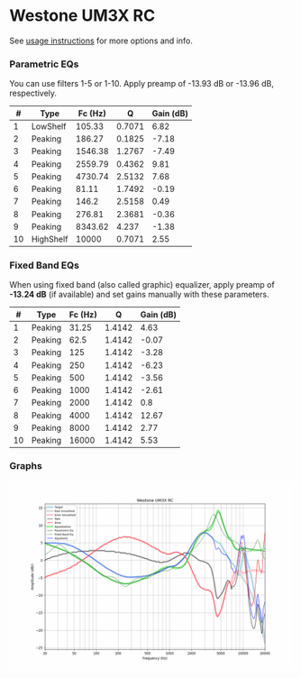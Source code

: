 # Westone UM3X RC
See [usage instructions](https://github.com/jaakkopasanen/AutoEq#usage) for more options and info.

### Parametric EQs
You can use filters 1-5 or 1-10. Apply preamp of -13.93 dB or -13.96 dB, respectively.

|   # | Type      |   Fc (Hz) |      Q |   Gain (dB) |
|-----|-----------|-----------|--------|-------------|
|   1 | LowShelf  |    105.33 | 0.7071 |        6.82 |
|   2 | Peaking   |    186.27 | 0.1825 |       -7.18 |
|   3 | Peaking   |   1546.38 | 1.2767 |       -7.49 |
|   4 | Peaking   |   2559.79 | 0.4362 |        9.81 |
|   5 | Peaking   |   4730.74 | 2.5132 |        7.68 |
|   6 | Peaking   |     81.11 | 1.7492 |       -0.19 |
|   7 | Peaking   |    146.2  | 2.5158 |        0.49 |
|   8 | Peaking   |    276.81 | 2.3681 |       -0.36 |
|   9 | Peaking   |   8343.62 | 4.237  |       -1.38 |
|  10 | HighShelf |  10000    | 0.7071 |        2.55 |

### Fixed Band EQs
When using fixed band (also called graphic) equalizer, apply preamp of **-13.24 dB** (if available) and set gains manually with these parameters.

|   # | Type    |   Fc (Hz) |      Q |   Gain (dB) |
|-----|---------|-----------|--------|-------------|
|   1 | Peaking |     31.25 | 1.4142 |        4.63 |
|   2 | Peaking |     62.5  | 1.4142 |       -0.07 |
|   3 | Peaking |    125    | 1.4142 |       -3.28 |
|   4 | Peaking |    250    | 1.4142 |       -6.23 |
|   5 | Peaking |    500    | 1.4142 |       -3.56 |
|   6 | Peaking |   1000    | 1.4142 |       -2.61 |
|   7 | Peaking |   2000    | 1.4142 |        0.8  |
|   8 | Peaking |   4000    | 1.4142 |       12.67 |
|   9 | Peaking |   8000    | 1.4142 |        2.77 |
|  10 | Peaking |  16000    | 1.4142 |        5.53 |

### Graphs
![](./Westone%20UM3X%20RC.png)
